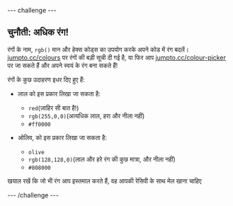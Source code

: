 \--- challenge \---

## चुनौती: अधिक रंग!

रंगों के नाम, `rgb()` मान और हेक्स कोड्स का उपयोग करके अपने कोड में रंग बदलें। <a href="http://jumpto.cc/colours" target="_blank">jumpto.cc/colours</a> पर रंगों की बड़ी सूची दी गई है, या फिर आप <a href="http://jumpto.cc/colour-picker" target="_blank">jumpto.cc/colour-picker</a> पर जा सकते हैं और अपने स्वयं के रंग बना सकते हैं!

रंगों के कुछ उदाहरण इधर दिए हुए हैं:

+ लाल को इस प्रकार लिखा जा सकता है:
    
    + `red`(ज़ाहिर सी बात है!)
    + `rgb(255,0,0)`(अत्यधिक लाल, हरा और नीला नहीं)
    + `#ff0000`

+ ओलिव, को इस प्रकार लिखा जा सकता है:
    
    + `olive`
    + `rgb(128,128,0)`(लाल और हरे रंग की कुछ मात्रा, और नीला नहीं)
    + `#808000`

खयाल रखें कि जो भी रंग आप इस्तमाल करते हैं, वह आपकी रेसिपी के साथ मेल खाना चाहिए

\--- /challenge \---